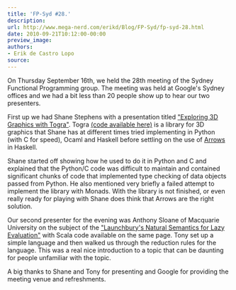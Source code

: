 ```yaml
---
title: 'FP-Syd #28.'
description:
url: http://www.mega-nerd.com/erikd/Blog/FP-Syd/fp-syd-28.html
date: 2010-09-21T10:12:00-00:00
preview_image:
authors:
- Erik de Castro Lopo
source:
---
```




<p>
On Thursday September 16th, we held the 28th meeting of the Sydney Functional
Programming group.
The meeting was held at Google's Sydney offices and we had a bit less than 20
people show up to hear our two presenters.
</p>

<p>
First up we had Shane Stephens with a presentation titled
	<a href="https://docs.google.com/present/edit?id=0AarxCNC60L1qZGYzNHdoOXJfNDJndmtzeDhoag&amp;hl=en">
	"Exploring 3D Graphics with Togra"</a>.
Togra
	<a href="http://github.com/shans/togra">
	(code available here)</a>
is a library for 3D graphics that Shane has at different times tried implementing
in Python (with C for speed), Ocaml and Haskell before settling on the use of
	<a href="http://www.haskell.org/arrows/">
	Arrows</a>
in Haskell.
</p>

<p>
Shane started off showing how he used to do it in Python and C and explained
that the Python/C code was difficult to maintain and contained significant chunks
of code that implemented type checking of data objects passed from Python.
He also mentioned very briefly a failed attempt to implement the library with
Monads.
With the library is not finished, or even really ready for playing with Shane
does think that Arrows are the right solution.
</p>

<p>
Our second presenter for the evening was Anthony Sloane of Macquarie University
on the subject of the
	<a href="http://code.google.com/p/kiama/wiki/Research">
	"Launchbury's Natural Semantics for Lazy Evaluation"</a>
with Scala code available on the same page.
Tony set up a simple language and then walked us through the reduction rules
for the language.
This was a real nice introduction to a topic that can be daunting for people
unfamiliar with the topic.
</p>

<p>
A big thanks to Shane and Tony for presenting and Google for providing the
meeting venue and refreshments.
</p>



